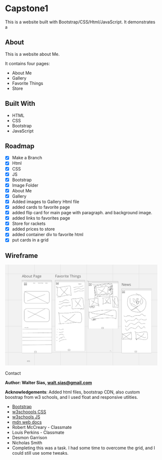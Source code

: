 # Capstone1

This is a website built with Bootstrap/CSS/Html/JavaScript. It demonstrates a 

## About
This is a website about Me.

It contains four pages:
- About Me
- Gallery
- Favorite Things
- Store 

## Built With
* HTML
* CSS
* Bootstrap
* JavaScript

## Roadmap
- [x] Make a Branch
- [x] Html
- [x] CSS
- [x] JS
- [x] Bootstrap
- [x] Image Folder
- [x] About Me
- [x] Gallery
- [x] Added images to Gallery Html file
- [x] added cards to favorite page 
- [x] added flip card for main page with paragraph. and background image.
- [x] added links to favorites page
- [x] Store for rackets
- [x] added prices to store
- [x] added container div to favorite html
- [x] put cards in a grid 

 ## Wireframe
 ![wireframe](img/IMG_0182.jpeg)



Contact

**Author: Walter Sias, walt.sias@gmail.com**


**Acknowledgements**: Added html files, bootstrap CDN, also custom boostrap from w3 schools, and I used float and responsive utlities.
- [Bootstrap](https://getbootstrap.com/)
- [w3schoools CSS](https://www.w3schools.com/cssref)
- [w3schools JS](https://www.w3schools.com/js/)
- [mdn web docs](https://developer.mozilla.org/en-US/docs/Web/CSS/background-repeat)
- Robert McCreary - Classmate
- Louis Perkins - Classmate
- Desmon Garrison
- Nicholas Smith
- Completing this was a task. I had some time to overcome the grid, and I could still use some tweaks. 